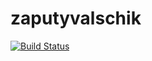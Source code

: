 # zaputyvalschik

[![Build Status](https://travis-ci.org/kmordan/zaputyvalschik.svg?branch=develop)](https://travis-ci.org/kmordan/zaputyvalschik)
